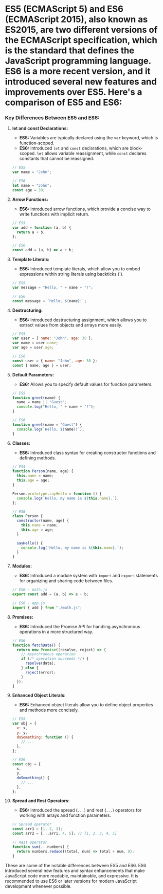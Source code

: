 # ES5 (ECMAScript 5) and ES6 (ECMAScript 2015), also known as ES2015, are two different versions of the ECMAScript specification, which is the standard that defines the JavaScript programming language. ES6 is a more recent version, and it introduced several new features and improvements over ES5. Here's a comparison of ES5 and ES6:

### Key Differences Between ES5 and ES6:

1. **let and const Declarations:**
   - **ES5:** Variables are typically declared using the `var` keyword, which is function-scoped.
   - **ES6:** Introduced `let` and `const` declarations, which are block-scoped. `let` allows variable reassignment, while `const` declares constants that cannot be reassigned.

   ```javascript
   // ES5
   var name = "John";
   
   // ES6
   let name = "John";
   const age = 30;
   ```

2. **Arrow Functions:**
   - **ES6:** Introduced arrow functions, which provide a concise way to write functions with implicit return.

   ```javascript
   // ES5
   var add = function (a, b) {
     return a + b;
   };

   // ES6
   const add = (a, b) => a + b;
   ```

3. **Template Literals:**
   - **ES6:** Introduced template literals, which allow you to embed expressions within string literals using backticks (`).

   ```javascript
   // ES5
   var message = "Hello, " + name + "!";

   // ES6
   const message = `Hello, ${name}!`;
   ```

4. **Destructuring:**
   - **ES6:** Introduced destructuring assignment, which allows you to extract values from objects and arrays more easily.

   ```javascript
   // ES5
   var user = { name: "John", age: 30 };
   var name = user.name;
   var age = user.age;

   // ES6
   const user = { name: "John", age: 30 };
   const { name, age } = user;
   ```

5. **Default Parameters:**
   - **ES6:** Allows you to specify default values for function parameters.

   ```javascript
   // ES5
   function greet(name) {
     name = name || "Guest";
     console.log("Hello, " + name + "!");
   }

   // ES6
   function greet(name = "Guest") {
     console.log(`Hello, ${name}!`);
   }
   ```

6. **Classes:**
   - **ES6:** Introduced class syntax for creating constructor functions and defining methods.

   ```javascript
   // ES5
   function Person(name, age) {
     this.name = name;
     this.age = age;
   }

   Person.prototype.sayHello = function () {
     console.log(`Hello, my name is ${this.name}.`);
   };

   // ES6
   class Person {
     constructor(name, age) {
       this.name = name;
       this.age = age;
     }

     sayHello() {
       console.log(`Hello, my name is ${this.name}.`);
     }
   }
   ```

7. **Modules:**
   - **ES6:** Introduced a module system with `import` and `export` statements for organizing and sharing code between files.

   ```javascript
   // ES6 - math.js
   export const add = (a, b) => a + b;

   // ES6 - app.js
   import { add } from "./math.js";
   ```

8. **Promises:**
   - **ES6:** Introduced the Promise API for handling asynchronous operations in a more structured way.

   ```javascript
   // ES6
   function fetchData() {
     return new Promise((resolve, reject) => {
       // Asynchronous operation
       if (/* operation succeeds */) {
         resolve(data);
       } else {
         reject(error);
       }
     });
   }
   ```

9. **Enhanced Object Literals:**
   - **ES6:** Enhanced object literals allow you to define object properties and methods more concisely.

   ```javascript
   // ES5
   var obj = {
     x: x,
     y: y,
     doSomething: function () {
       // ...
     },
   };

   // ES6
   const obj = {
     x,
     y,
     doSomething() {
       // ...
     },
   };
   ```

10. **Spread and Rest Operators:**
    - **ES6:** Introduced the spread (`...`) and rest (`...`) operators for working with arrays and function parameters.

    ```javascript
    // Spread operator
    const arr1 = [1, 2, 3];
    const arr2 = [...arr1, 4, 5]; // [1, 2, 3, 4, 5]

    // Rest operator
    function sum(...numbers) {
      return numbers.reduce((total, num) => total + num, 0);
    }
    ```

These are some of the notable differences between ES5 and ES6. ES6 introduced several new features and syntax enhancements that make JavaScript code more readable, maintainable, and expressive. It is recommended to use ES6 or later versions for modern JavaScript development whenever possible.